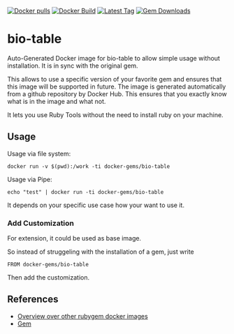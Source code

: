 [![Docker pulls](https://img.shields.io/docker/pulls/rubygem/bio-table.svg)](https://hub.docker.com/r/rubygem/bio-table/)
[![Docker Build](https://img.shields.io/docker/automated/rubygem/bio-table.svg)](https://hub.docker.com/r/rubygem/bio-table/)
[![Latest Tag](https://img.shields.io/github/tag/docker-rubygem/bio-table.svg)](https://hub.docker.com/r/rubygem/bio-table/)
[![Gem Downloads](https://img.shields.io/gem/dt/bio-table.svg)](https://rubygems.org/gems/bio-table/)
# bio-table

Auto-Generated Docker image for bio-table to allow simple usage without installation.
It is in sync with the original gem.

This allows to use a specific version of your favorite gem and ensures that this image will be supported in future.
The image is generated automatically from a github repository by Docker Hub.
This ensures that you exactly know what is in the image and what not.

It lets you use Ruby Tools without the need to install ruby on your machine.

## Usage

Usage via file system:

`docker run -v $(pwd):/work -ti docker-gems/bio-table`

Usage via Pipe:

`echo "test" | docker run -ti docker-gems/bio-table`

It depends on your specific use case how your want to use it.

### Add Customization

For extension, it could be used as base image.

So instead of struggeling with the installation of a gem, just write

`FROM docker-gems/bio-table`

Then add the customization.

## References

 - [Overview over other rubygem docker images](https://github.com/thinkbot/docker-rubygem)
 - [Gem](https://rubygems.org/gems/bio-table/)
